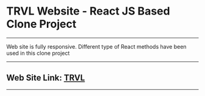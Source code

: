 # TRVL Website - React JS Based Clone Project

---

Web site is fully responsive. Different type of React methods have been used in this clone project

---

## Web Site Link: [TRVL](https://trvl-react-clone-application.herokuapp.com/)


---
